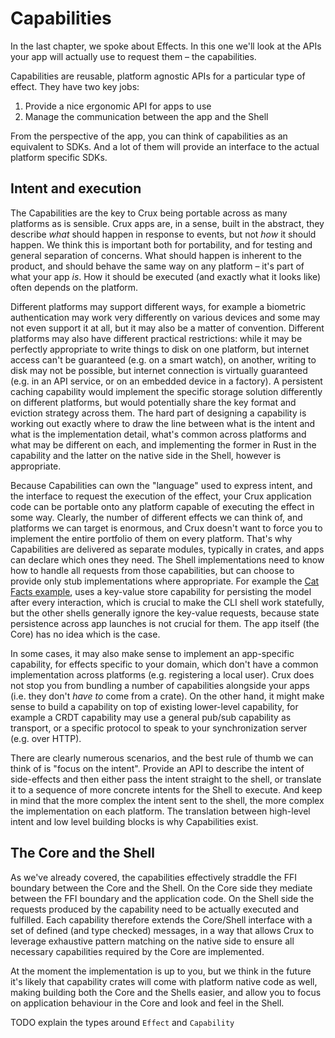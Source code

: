 # Capabilities

In the last chapter, we spoke about Effects. In this one we'll look at the APIs your app will actually use to request them – the capabilities.

Capabilities are reusable, platform agnostic APIs for a particular type of effect. They have two key jobs:

1. Provide a nice ergonomic API for apps to use
2. Manage the communication between the app and the Shell

From the perspective of the app, you can think of capabilities as an equivalent to SDKs. And a lot of them will provide an interface to the actual platform specific SDKs.

## Intent and execution

The Capabilities are the key to Crux being portable across as many platforms as is sensible. Crux apps are, in a sense, built in the abstract, they describe _what_ should happen in response to events, but not _how_ it should happen. We think this is important both for portability, and for testing and general separation of concerns. What should happen is inherent to the product, and should behave the same way on any platform – it's part of what your app _is_. How it should be executed (and exactly what it looks like) often depends on the platform.

Different platforms may support different ways, for example a biometric authentication may work very differently on various devices and some may not even support it at all, but it may also be a matter of convention. Different platforms may also have different practical restrictions: while it may be perfectly appropriate to write things to disk on one platform, but internet access can't be guaranteed (e.g. on a smart watch), on another, writing to disk may not be possible, but internet connection is virtually guaranteed (e.g. in an API service, or on an embedded device in a factory). A persistent caching capability would implement the specific storage solution differently on different platforms, but would potentially share the key format and eviction strategy across them. The hard part of designing a capability is working out exactly where to draw the line between what is the intent and what is the implementation detail, what's common across platforms and what may be different on each, and implementing the former in Rust in the capability and the latter on the native side in the Shell, however is appropriate.

Because Capabilities can own the "language" used to express intent, and the interface to request the execution of the effect, your Crux application code can be portable onto any platform capable of executing the effect in some way. Clearly, the number of different effects we can think of, and platforms we can target is enormous, and Crux doesn't want to force you to implement the entire portfolio of them on every platform. That's why Capabilities are delivered as separate modules, typically in crates, and apps can declare which ones they need. The Shell implementations need to know how to handle all requests from those capabilities, but can choose to provide only stub implementations where appropriate. For example the [Cat Facts example](https://github.com/redbadger/crux/tree/master/examples/cat_facts), uses a key-value store capability for persisting the model after every interaction, which is crucial to make the CLI shell work statefully, but the other shells generally ignore the key-value requests, because state persistence across app launches is not crucial for them. The app itself (the Core) has no idea which is the case.

In some cases, it may also make sense to implement an app-specific capability, for effects specific to your domain, which don't have a common implementation across platforms (e.g. registering a local user). Crux does not stop you from bundling a number of capabilities alongside your apps (i.e. they don't _have to_ come from a crate). On the other hand, it might make sense to build a capability on top of existing lower-level capability, for example a CRDT capability may use a general pub/sub capability as transport, or a specific protocol to speak to your synchronization server (e.g. over HTTP).

There are clearly numerous scenarios, and the best rule of thumb we can think of is "focus on the intent". Provide an API to describe the intent of side-effects and then either pass the intent straight to the shell, or translate it to a sequence of more concrete intents for the Shell to execute. And keep in mind that the more complex the intent sent to the shell, the more complex the implementation on each platform. The translation between high-level intent and low level building blocks is why Capabilities exist.

## The Core and the Shell

As we've already covered, the capabilities effectively straddle the FFI boundary between the Core and the Shell. On the Core side they mediate between the FFI boundary and the application code. On the Shell side the requests produced by the capability need to be actually executed and fulfilled. Each capability therefore extends the Core/Shell interface with a set of defined (and type checked) messages, in a way that allows Crux to leverage exhaustive pattern matching on the native side to ensure all necessary capabilities required by the Core are implemented.

At the moment the implementation is up to you, but we think in the future it's likely that capability crates will come with platform native code as well, making building both the Core and the Shells easier, and allow you to focus on application behaviour in the Core and look and feel in the Shell.

TODO explain the types around `Effect` and `Capability`
